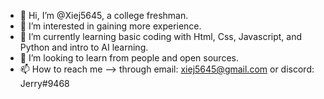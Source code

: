 - 👋 Hi, I’m @Xiej5645, a college freshman.
- 👀 I’m interested in gaining more experience. 
- 🌱 I’m currently learning basic coding with Html, Css, Javascript, and Python and intro to AI learning.
- 💞️ I’m looking to learn from people and open sources.
- 📫 How to reach me -->  through email: xiej5645@gmail.com or discord: Jerry#9468

<!---
Xiej5645/Xiej5645 is a ✨ special ✨ repository because its `README.md` (this file) appears on your GitHub profile.
You can click the Preview link to take a look at your changes.
--->
